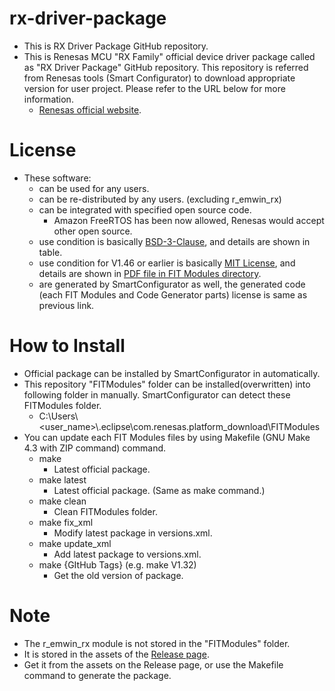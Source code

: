# rx-driver-package
- This is RX Driver Package GitHub repository.
- This is Renesas MCU "RX Family" official device driver package called as "RX Driver Package" GitHub repository. This repository is referred from Renesas tools (Smart Configurator) to download appropriate version for user project. Please refer to the URL below for more information.
  - [Renesas official website](https://www.renesas.com/products/software-tools/software-os-middleware-driver/software-package/rx-driver-package.html).

# License
- These software:
  - can be used for any users.
  - can be re-distributed by any users. (excluding r_emwin_rx)
  - can be integrated with specified open source code. 
      - Amazon FreeRTOS has been now allowed, Renesas would accept other open source.
  - use condition is basically [BSD-3-Clause](https://github.com/renesas/rx-driver-package/blob/master/LICENSE.md), and details are shown in table.
  - use condition for V1.46 or earlier is basically [MIT License](https://github.com/renesas/rx-driver-package/blob/V1.46/LICENSE), and details are shown in [PDF file in FIT Modules directory](https://github.com/renesas/rx-driver-package/tree/master/doc/license).
  - are generated by SmartConfigurator as well, the generated code (each FIT Modules and Code Generator parts) license is same as previous link.

# How to Install
- Official package can be installed by SmartConfigurator in automatically.
- This repository "FITModules" folder can be installed(overwritten) into following folder in manually. SmartConfigurator can detect these FITModules folder.
    - C:\Users\\<user_name>\\.eclipse\com.renesas.platform_download\FITModules
- You can update each FIT Modules files by using Makefile (GNU Make 4.3 with ZIP command) command.
    - make
        - Latest official package.
    - make latest
        - Latest official package. (Same as make command.)
    - make clean
        - Clean FITModules folder.
    - make fix_xml
        - Modify latest package in versions.xml. 
    - make update_xml
        - Add latest package to versions.xml. 
    - make {GItHub Tags} (e.g. make V1.32)
        - Get the old version of package. 

# Note
- The r_emwin_rx module is not stored in the "FITModules" folder.
- It is stored in the assets of the [Release page](https://github.com/renesas/rx-driver-package/releases).
- Get it from the assets on the Release page, or use the Makefile command to generate the package.
